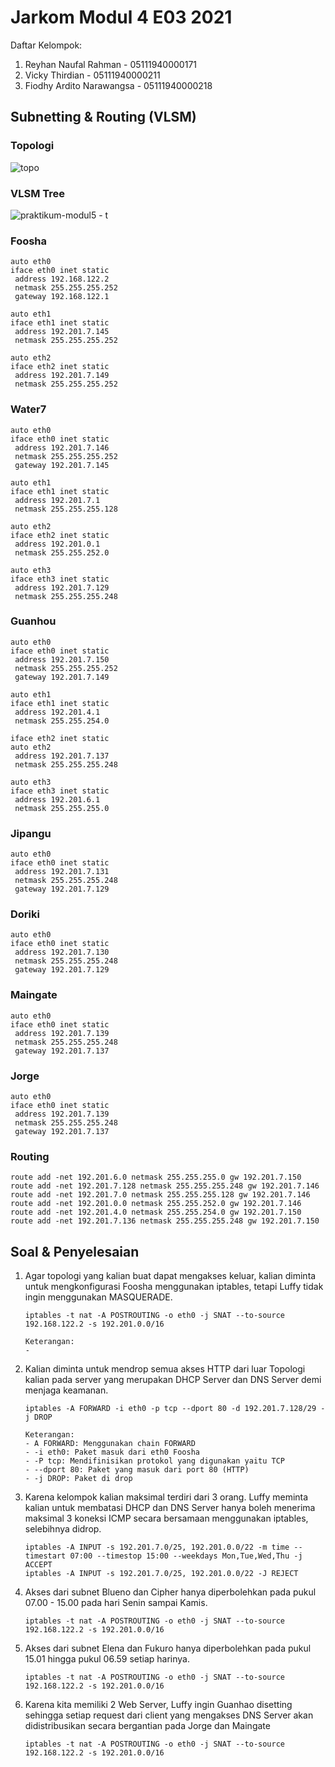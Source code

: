 # Jarkom Modul 4 E03 2021

Daftar Kelompok:

1. Reyhan Naufal Rahman - 05111940000171
2. Vicky Thirdian - 05111940000211
3. Fiodhy Ardito Narawangsa - 05111940000218

## Subnetting & Routing (VLSM)

### Topologi

![topo](https://user-images.githubusercontent.com/54606856/145667765-c31ad444-0981-4541-b15e-11539fb73e06.png)

### VLSM Tree

![praktikum-modul5 - t](https://user-images.githubusercontent.com/54606856/145667771-ad754b09-ec92-462b-9d29-a7a2bf0b94d6.jpg)

### Foosha

```
auto eth0
iface eth0 inet static
 address 192.168.122.2
 netmask 255.255.255.252
 gateway 192.168.122.1

auto eth1
iface eth1 inet static
 address 192.201.7.145
 netmask 255.255.255.252

auto eth2
iface eth2 inet static
 address 192.201.7.149
 netmask 255.255.255.252
```

### Water7

```
auto eth0
iface eth0 inet static
 address 192.201.7.146
 netmask 255.255.255.252
 gateway 192.201.7.145

auto eth1
iface eth1 inet static
 address 192.201.7.1
 netmask 255.255.255.128

auto eth2
iface eth2 inet static
 address 192.201.0.1
 netmask 255.255.252.0

auto eth3
iface eth3 inet static
 address 192.201.7.129
 netmask 255.255.255.248
```

### Guanhou

```
auto eth0
iface eth0 inet static
 address 192.201.7.150
 netmask 255.255.255.252
 gateway 192.201.7.149

auto eth1
iface eth1 inet static
 address 192.201.4.1
 netmask 255.255.254.0

iface eth2 inet static
auto eth2
 address 192.201.7.137
 netmask 255.255.255.248

auto eth3
iface eth3 inet static
 address 192.201.6.1
 netmask 255.255.255.0
```

### Jipangu

```
auto eth0
iface eth0 inet static
 address 192.201.7.131
 netmask 255.255.255.248
 gateway 192.201.7.129
```

### Doriki

```
auto eth0
iface eth0 inet static
 address 192.201.7.130
 netmask 255.255.255.248
 gateway 192.201.7.129
```

### Maingate

```
auto eth0
iface eth0 inet static
 address 192.201.7.139
 netmask 255.255.255.248
 gateway 192.201.7.137
```

### Jorge

```
auto eth0
iface eth0 inet static
 address 192.201.7.139
 netmask 255.255.255.248
 gateway 192.201.7.137
```

### Routing

```
route add -net 192.201.6.0 netmask 255.255.255.0 gw 192.201.7.150
route add -net 192.201.7.128 netmask 255.255.255.248 gw 192.201.7.146
route add -net 192.201.7.0 netmask 255.255.255.128 gw 192.201.7.146
route add -net 192.201.0.0 netmask 255.255.252.0 gw 192.201.7.146
route add -net 192.201.4.0 netmask 255.255.254.0 gw 192.201.7.150
route add -net 192.201.7.136 netmask 255.255.255.248 gw 192.201.7.150
```

## Soal & Penyelesaian

1. Agar topologi yang kalian buat dapat mengakses keluar, kalian diminta untuk mengkonfigurasi Foosha menggunakan iptables, tetapi Luffy tidak ingin menggunakan MASQUERADE.
   ```
   iptables -t nat -A POSTROUTING -o eth0 -j SNAT --to-source 192.168.122.2 -s 192.201.0.0/16
   ```
   ```
   Keterangan:
   -
   ```
2. Kalian diminta untuk mendrop semua akses HTTP dari luar Topologi kalian pada server yang merupakan DHCP Server dan DNS Server demi menjaga keamanan.
   ```
   iptables -A FORWARD -i eth0 -p tcp --dport 80 -d 192.201.7.128/29 -j DROP
   ```
   ```
   Keterangan:
   - A FORWARD: Menggunakan chain FORWARD
   - -i eth0: Paket masuk dari eth0 Foosha
   - -P tcp: Mendifinisikan protokol yang digunakan yaitu TCP
   - --dport 80: Paket yang masuk dari port 80 (HTTP)
   - -j DROP: Paket di drop
   ```
3. Karena kelompok kalian maksimal terdiri dari 3 orang. Luffy meminta kalian untuk membatasi DHCP dan DNS Server hanya boleh menerima maksimal 3 koneksi ICMP secara bersamaan menggunakan iptables, selebihnya didrop.
   ```
   iptables -A INPUT -s 192.201.7.0/25, 192.201.0.0/22 -m time --timestart 07:00 --timestop 15:00 --weekdays Mon,Tue,Wed,Thu -j ACCEPT
   iptables -A INPUT -s 192.201.7.0/25, 192.201.0.0/22 -J REJECT
   ```
4. Akses dari subnet Blueno dan Cipher hanya diperbolehkan pada pukul 07.00 - 15.00 pada hari Senin sampai Kamis.
   ```
   iptables -t nat -A POSTROUTING -o eth0 -j SNAT --to-source 192.168.122.2 -s 192.201.0.0/16
   ```
5. Akses dari subnet Elena dan Fukuro hanya diperbolehkan pada pukul 15.01 hingga pukul 06.59 setiap harinya.
   ```
   iptables -t nat -A POSTROUTING -o eth0 -j SNAT --to-source 192.168.122.2 -s 192.201.0.0/16
   ```
6. Karena kita memiliki 2 Web Server, Luffy ingin Guanhao disetting sehingga setiap request dari client yang mengakses DNS Server akan didistribusikan secara bergantian pada Jorge dan Maingate
   ```
   iptables -t nat -A POSTROUTING -o eth0 -j SNAT --to-source 192.168.122.2 -s 192.201.0.0/16
   ```
